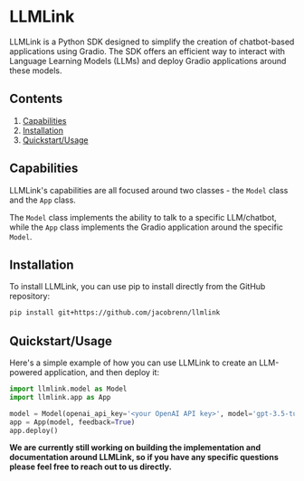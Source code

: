 # LLMLink

LLMLink is a Python SDK designed to simplify the creation of chatbot-based applications using Gradio. The SDK offers an efficient way to interact with Language Learning Models (LLMs) and deploy Gradio applications around these models.

## Contents
1. [Capabilities](#capabilities)
2. [Installation](#installation)
3. [Quickstart/Usage](#quickstartusage)

## Capabilities

LLMLink's capabilities are all focused around two classes - the `Model` class and the `App` class.

The `Model` class implements the ability to talk to a specific LLM/chatbot, while the `App` class implements the Gradio application around the specific `Model`.

## Installation
To install LLMLink, you can use pip to install directly from the GitHub repository:
```bash
pip install git+https://github.com/jacobrenn/llmlink
```

## Quickstart/Usage
Here's a simple example of how you can use LLMLink to create an LLM-powered application, and then deploy it:

```python
import llmlink.model as Model
import llmlink.app as App

model = Model(openai_api_key='<your OpenAI API key>', model='gpt-3.5-turbo', model_type='chat_openai', memory=True)
app = App(model, feedback=True)
app.deploy()
```

**We are currently still working on building the implementation and documentation around LLMLink, so if you have any specific questions please feel free to reach out to us directly.**